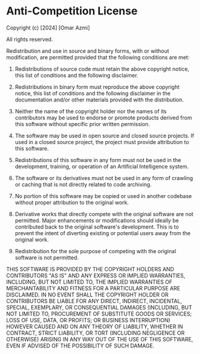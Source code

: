 # Anti-Competition License

Copyright (c) [2024] [Omar Azmi]

All rights reserved.

Redistribution and use in source and binary forms, with or without modification, are permitted provided that the following conditions are met:

1. Redistributions of source code must retain the above copyright notice,
this list of conditions and the following disclaimer.

2. Redistributions in binary form must reproduce the above copyright notice, this list of conditions and the following disclaimer in the documentation and/or other materials provided with the distribution.

3. Neither the name of the copyright holder nor the names of its contributors may be used to endorse or promote products derived from this software without specific prior written permission.

4. The software may be used in open source and closed source projects.
If used in a closed source project, the project must provide attribution to this software.

5. Redistributions of this software in any form must not be used in the development, training, or operation of an Artificial Intelligence system.

6. The software or its derivatives must not be used in any form of crawling or caching that is not directly related to code archiving.

7. No portion of this software may be copied or used in another codebase without proper attribution to the original work.

8. Derivative works that directly compete with the original software are not permitted.
Major enhancements or modifications should ideally be contributed back to the original software's development.
This is to prevent the intent of diverting existing or potential users away from the original work.

9. Redistribution for the sole purpose of competing with the original software is not permitted.

THIS SOFTWARE IS PROVIDED BY THE COPYRIGHT HOLDERS AND CONTRIBUTORS "AS IS" AND ANY EXPRESS OR IMPLIED WARRANTIES, INCLUDING, BUT NOT LIMITED TO, THE IMPLIED WARRANTIES OF MERCHANTABILITY AND FITNESS FOR A PARTICULAR PURPOSE ARE DISCLAIMED.
IN NO EVENT SHALL THE COPYRIGHT HOLDER OR CONTRIBUTORS BE LIABLE FOR ANY DIRECT, INDIRECT, INCIDENTAL, SPECIAL, EXEMPLARY, OR CONSEQUENTIAL DAMAGES (INCLUDING, BUT NOT LIMITED TO, PROCUREMENT OF SUBSTITUTE GOODS OR SERVICES; LOSS OF USE, DATA, OR PROFITS; OR BUSINESS INTERRUPTION) HOWEVER CAUSED AND ON ANY THEORY OF LIABILITY, WHETHER IN CONTRACT, STRICT LIABILITY, OR TORT (INCLUDING NEGLIGENCE OR OTHERWISE) ARISING IN ANY WAY OUT OF THE USE OF THIS SOFTWARE, EVEN IF ADVISED OF THE POSSIBILITY OF SUCH DAMAGE.

